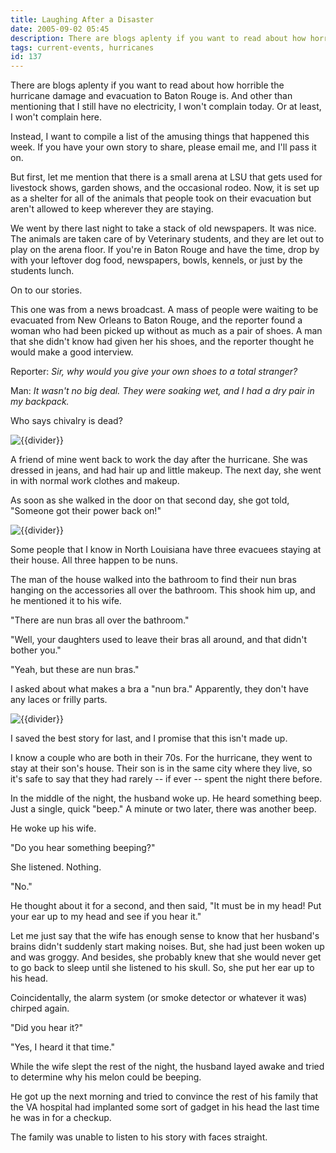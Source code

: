 ```yaml
---
title: Laughing After a Disaster
date: 2005-09-02 05:45
description: There are blogs aplenty if you want to read about how horrible the hurricane damage and evacuation to Baton Rouge is.  And other than mentioning that I still have no electricity, I won't complain today.  Or at least, I won't complain here.  Instead, I want to compile a list of the amusing things that happened this week.  If you have your own story to share, please email me, and I'll pass it on.
tags: current-events, hurricanes
id: 137
---
```

There are blogs aplenty if you want to read about how horrible the hurricane damage and evacuation to Baton Rouge is.  And other than mentioning that I still have no electricity, I won't complain today.  Or at least, I won't complain here.

Instead, I want to compile a list of the amusing things that happened this week.  If you have your own story to share, please email me, and I'll pass it on.

But first, let me mention that there is a small arena at LSU that gets used for livestock shows, garden shows, and the occasional rodeo.  Now, it is set up as a shelter for all of the animals that people took on their evacuation but aren't allowed to keep wherever they are staying.

We went by there last night to take a stack of old newspapers.  It was nice.  The animals are taken care of by Veterinary students, and they are let out to play on the arena floor.  If you're in Baton Rouge and have the time, drop by with your leftover dog food, newspapers, bowls, kennels, or just by the students lunch.

On to our stories.

This one was from a news broadcast.  A mass of people were waiting to be evacuated from New Orleans to Baton Rouge, and the reporter found a woman who had been picked up without as much as a pair of shoes.  A man that she didn't know had given her his shoes, and the reporter thought he would make a good interview.

Reporter:  <i>Sir, why would you give your own shoes to a total stranger?</i>

Man:  <i>It wasn't no big deal.  They were soaking wet, and I had a dry pair in my backpack.</i>

Who says chivalry is dead?

<p><img src="/img/greenline.gif" class="greenline" alt="{{divider}}" /></p>

A friend of mine went back to work the day after the hurricane.  She was dressed in jeans, and had hair up and little makeup.  The next day, she went in with normal work clothes and makeup.

As soon as she walked in the door on that second day, she got told, "Someone got their power back on!"

<p><img src="/img/greenline.gif" class="greenline" alt="{{divider}}" /></p>

Some people that I know in North Louisiana have three evacuees staying at their house.  All three happen to be nuns.

The man of the house walked into the bathroom to find their nun bras hanging on the accessories all over the bathroom.  This shook him up, and he mentioned it to his wife.

"There are nun bras all over the bathroom."

"Well, your daughters used to leave their bras all around, and that didn't bother you."

"Yeah, but these are nun bras."

I asked about what makes a bra a "nun bra."  Apparently, they don't have any laces or frilly parts.

<p><img src="/img/greenline.gif" class="greenline" alt="{{divider}}" /></p>

I saved the best story for last, and I promise that this isn't made up.

I know a couple who are both in their 70s.  For the hurricane, they went to stay at their son's house.  Their son is in the same city where they live, so it's safe to say that they had rarely -- if ever -- spent the night there before.

In the middle of the night, the husband woke up.  He heard something beep.  Just a single, quick "beep."  A minute or two later, there was another beep.

He woke up his wife.

"Do you hear something beeping?"

She listened.  Nothing.

"No."

He thought about it for a second, and then said, "It must be in my head!  Put your ear up to my head and see if you hear it."

Let me just say that the wife has enough sense to know that her husband's brains didn't suddenly start making noises.  But, she had just been woken up and was groggy.  And besides, she probably knew that she would never get to go back to sleep until she listened to his skull.  So, she put her ear up to his head.

Coincidentally, the alarm system (or smoke detector or whatever it was) chirped again.

"Did you hear it?"

"Yes, I heard it that time."

While the wife slept the rest of the night, the husband layed awake and tried to determine why his melon could be beeping.

He got up the next morning and tried to convince the rest of his family that the VA hospital had implanted some sort of gadget in his head the last time he was in for a checkup.

The family was unable to listen to his story with faces straight.
